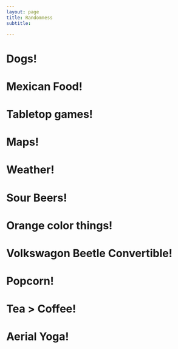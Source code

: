 ```yaml
---
layout: page
title: Randomness 
subtitle: 

---
```



# Dogs!
# Mexican Food!
# Tabletop games!
# Maps!
# Weather!
# Sour Beers!
# Orange color things!
# Volkswagon Beetle Convertible!
# Popcorn!
# Tea > Coffee! 
# Aerial Yoga! 

